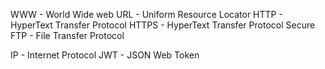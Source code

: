 WWW - World Wide web
URL - Uniform Resource Locator
HTTP - HyperText Transfer Protocol
HTTPS - HyperText Transfer Protocol Secure
FTP - File Transfer Protocol

IP - Internet Protocol
JWT - JSON Web Token